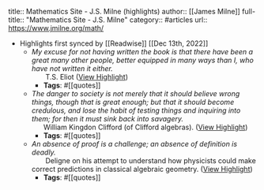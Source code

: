 title:: Mathematics Site - J.S. Milne (highlights)
author:: [[James Milne]]
full-title:: "Mathematics Site - J.S. Milne"
category:: #articles
url:: https://www.jmilne.org/math/

- Highlights first synced by [[Readwise]] [[Dec 13th, 2022]]
	- *My excuse for not having written the book is that there have been a great many other people, better equipped in many ways than I, who have not written it either.*  
	         T.S. Eliot ([View Highlight](https://read.readwise.io/read/01gm5dnxa3dqbdb8fq940c1k50))
		- **Tags**: #[[quotes]]
	- *The danger to society is not merely that it should believe wrong things, though that is great enough; but that it should become credulous, and lose the habit of testing things and inquiring into them; for then it must sink back into savagery.*  
	        William Kingdon Clifford (of Clifford algebras). ([View Highlight](https://read.readwise.io/read/01gm5dp82jb266zgkfn98t8qpd))
		- **Tags**: #[[quotes]]
	- *An absence of proof is a challenge; an absence of definition is deadly.*  
	         Deligne on his attempt to understand how physicists could make correct predictions in classical algebraic geometry. ([View Highlight](https://read.readwise.io/read/01gm5dpyapxyqv84mevgq36q6r))
		- **Tags**: #[[quotes]]